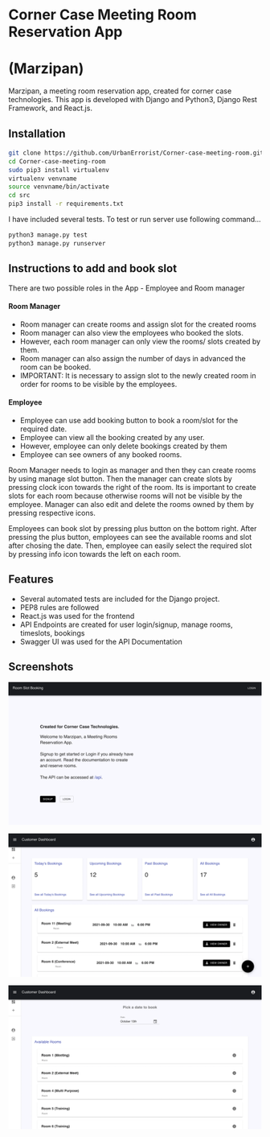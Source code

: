 # Corner Case Meeting Room Reservation App
# (Marzipan)


Marzipan, a meeting room reservation app, created for corner case technologies. This app is developed with Django and Python3, Django Rest Framework, and React.js.


## Installation


```sh
git clone https://github.com/UrbanErrorist/Corner-case-meeting-room.git
cd Corner-case-meeting-room
sudo pip3 install virtualenv
virtualenv venvname
source venvname/bin/activate
cd src
pip3 install -r requirements.txt
```

I have included several tests. To test or run server use following command...

```sh
python3 manage.py test
python3 manage.py runserver
```


## Instructions to add and book slot

There are two possible roles in the App - Employee and Room manager

#### Room Manager

- Room manager can create rooms and assign slot for the created rooms
- Room manager can also view the employees who booked the slots.
- However, each room manager can only view the rooms/ slots created by them.
- Room manager can also assign the number of days in advanced the room can be booked.
- IMPORTANT: It is necessary to assign slot to the newly created room in order for rooms to be visible by the employees.

#### Employee

- Employee can use add booking button to book a room/slot for the required date.
- Employee can view all the booking created by any user.
- However, employee can only delete bookings created by them
- Employee can see owners of any booked rooms.


Room Manager needs to login as manager and then they can create rooms by using manage slot button. Then the manager can create slots by pressing clock icon towards the right of the room. Its is important to create slots for each room because otherwise rooms will not be visible by the employee. Manager can also edit and delete the rooms owned by them by pressing respective icons.

Employees can book slot by pressing plus button on the bottom right. After pressing the plus button, employees can see the available rooms and slot after chosing the date. Then, employee can easily select the required slot by pressing info icon towards the left on each room.



## Features

- Several automated tests are included for the Django project.
- PEP8 rules are followed
- React.js was used for the frontend
- API Endpoints are created for user login/signup, manage rooms, timeslots, bookings
- Swagger UI was used for the API Documentation


## Screenshots
![Front page](front.png)

![Employee page](employee.png)

![Rooms page](rooms.png)


